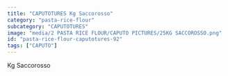 ```yaml
---
title: "CAPUTOTURES Kg Saccorosso"
category: "pasta-rice-flour"
subcategory: "CAPUTOTURES"
image: "media/2 PASTA RICE FLOUR/CAPUTO PICTURES/25KG SACCOROSSO.png"
id: "pasta-rice-flour-caputotures-92"
tags: ["CAPUTO"]
---
```


Kg Saccorosso
